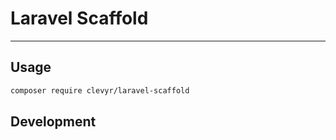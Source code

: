 # Laravel Scaffold

---

## Usage

```bash
composer require clevyr/laravel-scaffold
```

## Development
